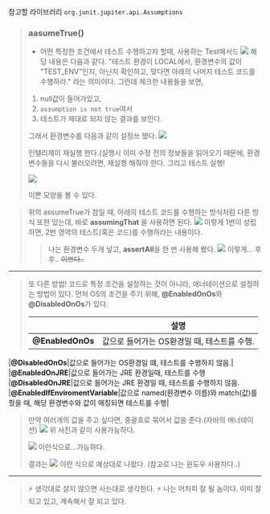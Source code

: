참고할 라이브러리 
`org.junit.jupiter.api.Assumptions`

> ### aasumeTrue()
> * 어떤 특정한 조건에서 테스트 수행하고자 할때, 사용하는 Test메서드
>![](https://velog.velcdn.com/images/tjdtn4484/post/dd61b070-a94e-4062-877b-98a5b438fb00/image.png)
> 해당 내용은 다음과 같다.
> "테스트 환경이 LOCAL에서, 환경변수의 값이 "TEST_ENV"인지, 아닌지 확인하고, 맞다면 아래의 나머지 테스트 코드를 수행하라." 라는 의미이다.
> 그런데 체크한 내용들을 보면, 
> 1. null값이 들어가있고, 
> 2. `assumption is not true`여서 
> 3. 테스트가 제대로 되지 않는 결과를 보인다.
>
> 그래서 환경변수를 다음과 같이 설정쓰 했다.
>![](https://velog.velcdn.com/images/tjdtn4484/post/81b13ea9-8fad-4eb4-a787-50eff55e2c09/image.png)
>
> 인텔리제이 재실행 한다.(실행시 이미 수정 전의 정보들을 읽어오기 때문에, 환경변수들을 다시 불러오려면, 재실행 해줘야 한다.
> 그리고 테스트 실행!
>
> ![](https://velog.velcdn.com/images/tjdtn4484/post/29e271d0-635e-4265-9743-028d073bc447/image.png)
>
> 이쁜 모양을 볼 수 있다.

> 위의 assumeTrue가 참일 때, 아래의 테스트 코드를 수행하는 방식처럼 다른 방식 또한 있는데, 바로 **assumingThat** 을 사용하면 된다.
> ![](https://velog.velcdn.com/images/tjdtn4484/post/eae12f20-dd8d-4abe-9366-0d1775f43223/image.png)
> 이렇게 1번이 성립하면, 2번 영역의 테스트(혹은 코드)를 수행하라는 내용이다.
>> 나는 환경변수 두개 넣고, **assertAll**을 한 번 사용해 봤다.
>> ![](https://velog.velcdn.com/images/tjdtn4484/post/52de0cf0-1a1b-4e73-9215-99f791e03a4f/image.png)
>> 이렇게... 후후.. ~~이쁘다..~~

---

> 또 다른 방법!
> 코드로 특정 조건을 설정하는 것이 아니라, 애너테이션으로 설정하는 방법이 있다.
> 먼저 OS의 조건을 주기 위해,
> **@EnabledOnOs**와 **@DisabledOnOs**가 있다.
>
>||설명|
>|-|-|
>|**@EnabledOnOs**|값으로 들어가는 OS환경일 때, 테스트를 수행.|
|**@DisabledOnOs**|값으로 들어가는 OS환경일 떄, 테스트를 수행하지 않음.|
|**@EnabledOnJRE**|값으로 들어가는 JRE 환경일때, 테스트를 수행
|**@DisabledOnJRE**|값으로 들어가는 JRE 환경일 때, 테스트를 수행하지 않음.
|**@EnabledIfEnviromentVariable**|값으로 named(환경변수 이름)와 match(값)를 줬을 때, 해당 환경변수와 값이 매칭되면 테스트를 수행|
>
> 만약 여러개의 값을 주고 싶다면, 중괄호로 묶어서 값을 준다.(자바의 애너테이션)
> ![](https://velog.velcdn.com/images/tjdtn4484/post/a45699e8-9d54-4dc8-9c74-fcac2ce40959/image.png)
> 위 사진과 같이 사용가능하다.
>
> ![](https://velog.velcdn.com/images/tjdtn4484/post/953615f7-3040-4e0c-bcab-2a5f6afa1463/image.png)
> 이런식으로...가능하다.
>
> 결과는 
> ![](https://velog.velcdn.com/images/tjdtn4484/post/ab51a0bd-f55c-48f2-b2a4-cb831b8ef51f/image.png)
> 이런 식으로 예상대로 나왔다. 
> (참고로 나는 윈도우 사용자다..)
> 

---

> ⚡ 생각대로 살지 않으면 사는대로 생각한다.
> ⚡ 나는 어차피 잘 될 놈이다. 이미 잘 되고 있고, 계속해서 잘 되고 있다.
